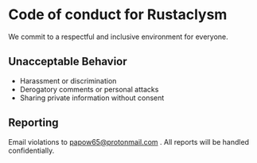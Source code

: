 # Code of conduct for Rustaclysm

We commit to a respectful and inclusive environment for everyone.

## Unacceptable Behavior

*   Harassment or discrimination
*   Derogatory comments or personal attacks
*   Sharing private information without consent

## Reporting

Email violations to papow65@protonmail.com . All reports will be handled confidentially.
